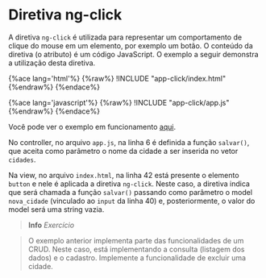 # Diretiva ng-click

A diretiva `ng-click` é utilizada para representar um comportamento de clique do mouse em um elemento, por exemplo um botão. O conteúdo da diretiva (o atributo) é um código JavaScript. O exemplo a seguir demonstra a utilização desta diretiva.

{%ace lang='html'%}
{%raw%}
!INCLUDE "app-click/index.html"
{%endraw%}
{%endace%}

{%ace lang='javascript'%}
{%raw%}
!INCLUDE "app-click/app.js"
{%endraw%}
{%endace%}

Você pode ver o exemplo em funcionamento [aqui](http://embed.plnkr.co/b3R5JbdIintYmk8HUkcx/preview).

No controller, no arquivo `app.js`, na linha 6 é definida a função `salvar()`, que aceita como parâmetro o nome da cidade a ser inserida no vetor `cidades`.

Na view, no arquivo `index.html`, na linha 42 está presente o elemento `button` e nele é aplicada a diretiva `ng-click`. Neste caso, a diretiva indica que será chamada a função `salvar()` passando como parâmetro o model `nova_cidade` (vinculado ao `input` da linha 40) e, posteriormente, o valor do model será uma string vazia.

> **Info** *Exercício*

> O exemplo anterior implementa parte das funcionalidades de um CRUD. Neste caso, está implementando a consulta (listagem dos dados) e o cadastro. Implemente a funcionalidade de excluir uma cidade.

